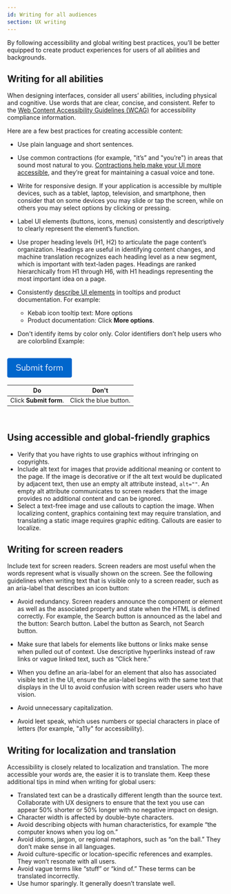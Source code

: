```yaml
---
id: Writing for all audiences
section: UX writing
--- 
```


By following accessibility and global writing best practices, you’ll be better equipped to create product experiences for users of all abilities and backgrounds. 

## Writing for all abilities 
When designing interfaces, consider all users’ abilities, including physical and cognitive. Use words that are clear, concise, and consistent. Refer to the [Web Content Accessibility Guidelines (WCAG)](https://www.w3.org/TR/WCAG21/) for accessibility compliance information. 

Here are a few best practices for creating accessible content: 

- Use plain language and short sentences. 

- Use common contractions (for example, "it’s” and "you’re") in areas that sound most natural to you. [Contractions help make your UI more accessible](https://help.blackboard.com/Accessibility/Write_Accessible_Content), and they’re great for maintaining a casual voice and tone.

- Write for responsive design. If your application is accessible by multiple devices, such as a tablet, laptop, television, and smartphone, then consider that on some devices you may slide or tap the screen, while on others you may select options by clicking or pressing. 

- Label UI elements (buttons, icons, menus) consistently and descriptively to clearly represent the element’s function.

- Use proper heading levels (H1, H2) to articulate the page content’s organization. Headings are useful in identifying content changes, and machine translation recognizes each heading level as a new segment, which is important with text-laden pages. Headings are ranked hierarchically from H1 through H6, with H1 headings representing the most important idea on a page. 

 - Consistently [describe UI elements](https://www.patternfly.org/v4/accessibility/accessibility-and-patternfly) in tooltips and product documentation. For example:  
    - Kebab icon tooltip text: More options
    - Product documentation: Click **More options**. 

- Don't identify items by color only. Color identifiers don’t help users who are colorblind Example:   
<br />
<img src="./img/submit-form.png" alt="blue PatternFly primary button reading Submit form" width="150"/>

<div class="ws-content-table">

| **Do** | **Don't** |
|--------|-----------|
| Click **Submit form**. | Click the blue button.|

</div> 
<br /> 

## Using accessible and global-friendly graphics
- Verify that you have rights to use graphics without infringing on copyrights.
- Include alt text for images that provide additional meaning or content to the page. If the image is decorative or if the alt text would be duplicated by adjacent text, then use an empty alt attribute instead, `alt=""`. An empty alt attribute communicates to screen readers that the image provides no additional content and can be ignored.
- Select a text-free image and use callouts to caption the image. When localizing content, graphics containing text may require translation, and translating a static image requires graphic editing. Callouts are easier to localize.

## Writing for screen readers
Include text for screen readers. Screen readers are most useful when the words represent what is visually shown on the screen. See the following guidelines when writing text that is visible only to a screen reader, such as an aria-label that describes an icon button:  

- Avoid redundancy. Screen readers announce the component or element as well as the associated property and state when the HTML is defined correctly. For example, the Search button is announced as the label and the button: Search button. Label the button as Search, not Search button.

- Make sure that labels for elements like buttons or links make sense when pulled out of context. Use descriptive hyperlinks instead of raw links or vague linked text, such as “Click here.”  

- When you define an aria-label for an element that also has associated visible text in the UI, ensure the aria-label begins with the same text that displays in the UI to avoid confusion with screen reader users who have vision. 

- Avoid unnecessary capitalization. 

- Avoid leet speak, which uses numbers or special characters in place of letters (for example, "a11y" for accessibility). 

## Writing for localization and translation
Accessibility is closely related to localization and translation. The more accessible your words are, the easier it is to translate them. Keep these additional tips in mind when writing for global users: 

- Translated text can be a drastically different length than the source text. Collaborate with UX designers to ensure that the text you use can appear 50% shorter or 50% longer with no negative impact on design.
- Character width is affected by double-byte characters.
- Avoid describing objects with human characteristics, for example “the computer knows when you log on.”
- Avoid idioms, jargon, or regional metaphors, such as “on the ball.” They don’t make sense in all languages.
- Avoid culture-specific or location-specific references and examples. They won’t resonate with all users.
- Avoid vague terms like “stuff” or “kind of.” These terms can be translated incorrectly.
- Use humor sparingly. It generally doesn’t translate well.








